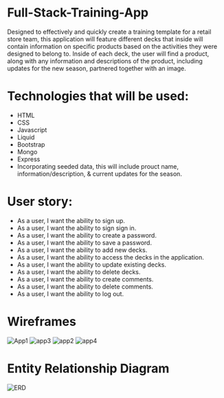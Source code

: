 # Full-Stack-Training-App
Designed to effectively and quickly create a training template for a retail store team, this application will feature different decks that inside will contain information on specific products based on the activities they were designed to belong to. Inside of each deck, the user will find a product, along with any information and descriptions of the product, including updates for the new season, partnered together with an image. 

# Technologies that will be used:
- HTML
- CSS
- Javascript
- Liquid
- Bootstrap
- Mongo
- Express
- Incorporating seeded data, this will include prouct name, information/description, & current updates for the season.

# User story: 
  - As a user, I want the ability to sign up.
  - As a user, I want the ability to sign sign in.
  - As a user, I want the ability to create a password. 
  - As a user, I want the ability to save a password. 
  - As a user, I want the ability to add new decks.
  - As a user, I want the ability to access the decks in the application.
  - As a user, I want the ability to update existing decks.
  - As a user, I want the ability to delete decks.
  - As a user, I want the ability to create comments.
  - As a user, I want the ability to delete comments.
  - As a user, I want the ability to log out. 
  
  # Wireframes
  
  ![App1](https://user-images.githubusercontent.com/111713666/194781010-d57f54ba-3560-45ed-a4b4-70845b8e22ed.jpg)
  ![app3](https://user-images.githubusercontent.com/111713666/194781026-da25ac08-51ac-49f8-8f86-8bcef996a98b.jpg)
  ![app2](https://user-images.githubusercontent.com/111713666/194781034-a1ca32e8-5bde-4d1c-964b-5afe46dbfbcc.jpg)
  ![app4](https://user-images.githubusercontent.com/111713666/194781042-6c08f0d2-c711-4d4d-b2bc-bec75910fdf2.jpg)


  
  # Entity Relationship Diagram
![ERD](https://user-images.githubusercontent.com/111713666/194800033-beab33c4-afd6-4d78-acde-5fdf6ef454cf.jpg)


